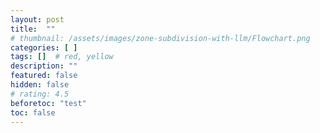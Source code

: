 ```yaml
---
layout: post
title:  ""
# thumbnail: /assets/images/zone-subdivision-with-llm/Flowchart.png
categories: [ ]
tags: []  # red, yellow
description: ""
featured: false
hidden: false
# rating: 4.5
beforetoc: "test"
toc: false
---
```



```python
```
